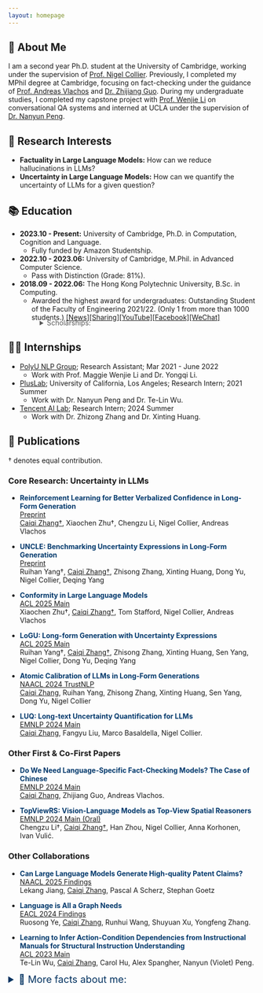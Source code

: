 ```yaml
---
layout: homepage
---
```


## &#x1F64B; About Me

I am a second year Ph.D. student at the University of Cambridge, working under the supervision of [Prof. Nigel Collier](https://sites.google.com/site/nhcollier/home). Previously, I completed my MPhil degree at Cambridge, focusing on fact-checking under the guidance of [Prof. Andreas Vlachos](https://andreasvlachos.github.io/) and [Dr. Zhijiang Guo](https://cartus.github.io/). During my undergraduate studies, I completed my capstone project with [Prof. Wenjie Li](https://www4.comp.polyu.edu.hk/~cswjli/) on conversational QA systems and interned at UCLA under the supervision of [Dr. Nanyun Peng](https://vnpeng.net/). 


## &#x1F9D0; Research Interests 

- **Factuality in Large Language Models:** How can we reduce hallucinations in LLMs?
- **Uncertainty in Large Language Models:** How can we quantify the uncertainty of LLMs for a given question?

## &#x1F4DA; Education 

- **2023.10 - Present:** University of Cambridge, Ph.D. in Computation, Cognition and Language.  
    - Fully funded by Amazon Studentship.
- **2022.10 - 2023.06:** University of Cambridge, M.Phil. in Advanced Computer Science.  
    - Pass with Distinction (Grade: 81%).
- **2018.09 - 2022.06:** The Hong Kong Polytechnic University, B.Sc. in Computing. 
    - Awarded the highest award for undergraduates: Outstanding Student of the Faculty of Engineering 2021/22. (Only 1 from more than 1000 students.) 
    [[News]](https://www.polyu.edu.hk/comp/news-and-events/news/2022/0324_osa_2021/)[[Sharing]](https://www.polyu.edu.hk/comp/-/media/department/comp/publication/private/comp-enews_2022-spring_for-final.pdf)[[YouTube]](https://www.youtube.com/watch?v=XTvlR4fFd0I)[[Facebook]](https://www.facebook.com/HongKongPolyU/photos/a.405574404548/10159955761959549)[[WeChat]](https://mp.weixin.qq.com/s/ev1wPnPmXhNR3dpaNlEWPA)
<details style="margin-top: -20px; padding-left: 64px;">
  <summary style="cursor: pointer; color: #595959; font-weight: normal;">Scholarships:</summary>
  <ul style="list-style-type: none; padding: 0; font-size: 14px;">
    <li>• HKSAR Government Scholarship 2020/21 and 2021/22 (HKD 160,000, around USD 20,500)</li>
    <li>• Commercial Radio 50th Anniversary Scholarship 2019/20 (HKD 80,000, around USD 10,250)</li>
    <li>• The Hong Kong Polytechnic University Scholarship 2019/20 (HKD 40,000, around USD 5,125)</li>
    <li>• Wong Tit-shing Student Exchange Scholarship 2020/21 (HKD 20,000, around USD 2,560)</li>
    <li>• WKF Foundation Service-Learning Scholarship 2020/21 (HKD 16,600, around USD 2,125)</li>
    <li>• Wei Lun Foundation Scholarship 2020/21 (HKD 16,600, around USD 2,125)</li>
    <li>• Tellhow Group Scholarship 2018/19 (CNY 10,000, around USD 1,399)</li>
    <li>• Rennie's Mill Student Aid Project Alumni Association Scholarship 2019/20 (HKD 10,000, around USD 1,250)</li>
    <li>• V.K. Hsu & Sons Foundations Ltd. Scholarship 2019/20 (HKD 10,000, around USD 1,250)</li>
    <li>• HKMA IT Management Club Scholarship 2021/22 (HKD 5,000, around USD 640)</li>
    <li>• Proof-of-Concept (POC) Funding Scheme 2021/22 (HKD 5,000, around USD 640)</li>
  </ul>
</details>
<p></p>

## &#x1F468;&#x200D;&#x1F4BB; Internships

- [PolyU NLP Group](https://polyunlp.github.io/home); Research Assistant; Mar 2021 - June 2022 
  - Work with Prof. Maggie Wenjie Li and Dr. Yongqi Li.
- [PlusLab](https://violetpeng.github.io/); University of California, Los Angeles; Research Intern; 2021 Summer
  - Work with Dr. Nanyun Peng and Dr. Te-Lin Wu.
- [Tencent AI Lab](https://ailab.tencent.com/ailab/en/index/); Research Intern; 2024 Summer
  - Work with Dr. Zhizong Zhang and Dr. Xinting Huang.

<!-- {% include_relative _includes/publications.md %} -->

## &#x1F4DD; Publications 
† denotes equal contribution.

### Core Research: Uncertainty in LLMs
- <strong><span style="color: #03396c;">Reinforcement Learning for Better Verbalized Confidence in Long-Form Generation</span></strong>  
  [Preprint](https://arxiv.org/abs/2505.23912)    
  <u>Caiqi Zhang†</u>, Xiaochen Zhu†, Chengzu Li, Nigel Collier, Andreas Vlachos

- <strong><span style="color: #03396c;">UNCLE: Benchmarking Uncertainty Expressions in Long-Form Generation</span></strong>  
  [Preprint](https://arxiv.org/abs/2505.16922)  
  Ruihan Yang†, <u>Caiqi Zhang†</u>, Zhisong Zhang, Xinting Huang, Dong Yu, Nigel Collier, Deqing Yang

- <strong><span style="color: #03396c;">Conformity in Large Language Models</span></strong>  
  [ACL 2025 Main](https://arxiv.org/abs/2410.12428)    
  Xiaochen Zhu†, <u>Caiqi Zhang†</u>, Tom Stafford, Nigel Collier, Andreas Vlachos

- <strong><span style="color: #03396c;">LoGU: Long-form Generation with Uncertainty Expressions</span></strong>  
  [ACL 2025 Main](https://arxiv.org/abs/2410.14309)  
  Ruihan Yang†, <u>Caiqi Zhang†</u>, Zhisong Zhang, Xinting Huang, Sen Yang, Nigel Collier, Dong Yu, Deqing Yang

- <strong><span style="color: #03396c;">Atomic Calibration of LLMs in Long-Form Generations</span></strong>  
  [NAACL 2024 TrustNLP](https://arxiv.org/abs/2410.13246)  
  <u>Caiqi Zhang</u>, Ruihan Yang, Zhisong Zhang, Xinting Huang, Sen Yang, Dong Yu, Nigel Collier

- <strong><span style="color: #03396c;">LUQ: Long-text Uncertainty Quantification for LLMs</span></strong>  
  [EMNLP 2024 Main](https://aclanthology.org/2024.emnlp-main.299/)  
  <u>Caiqi Zhang</u>, Fangyu Liu, Marco Basaldella, Nigel Collier.

### Other First & Co-First Papers
- <strong><span style="color: #03396c;">Do We Need Language-Specific Fact-Checking Models? The Case of Chinese</span></strong>   
  [EMNLP 2024 Main](https://aclanthology.org/2024.emnlp-main.113/)  
  <u>Caiqi Zhang</u>, Zhijiang Guo, Andreas Vlachos.

- <strong><span style="color: #03396c;">TopViewRS: Vision-Language Models as Top-View Spatial Reasoners</span></strong>  
  [EMNLP 2024 Main (Oral)](https://aclanthology.org/2024.emnlp-main.106/)  
  Chengzu Li†, <u>Caiqi Zhang†</u>, Han Zhou, Nigel Collier, Anna Korhonen, Ivan Vulić.

### Other Collaborations
- <strong><span style="color: #03396c;">Can Large Language Models Generate High-quality Patent Claims?</span></strong>   
  [NAACL 2025 Findings](https://arxiv.org/abs/2406.19465)     
  Lekang Jiang, <u>Caiqi Zhang</u>, Pascal A Scherz, Stephan Goetz 

- <strong><span style="color: #03396c;">Language is All a Graph Needs</span></strong>   
  [EACL 2024 Findings](https://aclanthology.org/2024.findings-eacl.132/)     
  Ruosong Ye, <u>Caiqi Zhang</u>, Runhui Wang, Shuyuan Xu, Yongfeng Zhang.

- <strong><span style="color: #03396c;">Learning to Infer Action-Condition Dependencies from Instructional Manuals for Structural Instruction Understanding</span></strong>   
  [ACL 2023 Main](https://aclanthology.org/2023.acl-long.170/)     
  Te-Lin Wu, <u>Caiqi Zhang</u>, Carol Hu, Alex Spangher, Nanyun (Violet) Peng.


<!-- <details style="padding-left: 25px;">
  <summary style="cursor: pointer; color: #043361; font-weight: bold;">Other papers:</summary>
  
  <ul>
    <li><strong>Hybrid Learning for Mobile Ad-hoc Distancing / Positioning Using Bluetooth Low Energy.</strong> Yik Him Ho, Yunfei Liu, <strong>Caiqi Zhang</strong>, Yerkezhan Sartayeva, Henry C. B. Chan. <em>IEEE Internet of Things Journal</em>, Volume: 10, Issue: 14, 15 July 2023.</li>
    <li><strong>BlueTrk+ for Tracking Presence and Position.</strong> Yik Him Ho, Yunfei Liu, <strong>Caiqi Zhang</strong>, Henry C. B. Chan. <em>IEEE Communications Magazine</em>, Volume: 59, Issue: 8, August 2021.</li>
    <li><strong>PRUID: Practical User Interface Distribution for Multi-surface Computing.</strong> Menglong Cui, Mingsong Lv, Qingqiang He, <strong>Caiqi Zhang</strong>, Chuancai Gu, Tao Yang, Nan Guan. <em>58th ACM/IEEE Design Automation Conference</em> 2021.</li>
  </ul>
</details>
<br> -->

<details>


<summary style="cursor: pointer; color: #043361; font-weight: normal; font-size: 20px"> &#x1F440; More facts about me: </summary>
<br>
<h3>Volunteer Teaching</h3>
<p>During term breaks, I volunteered in various teaching trips to rural areas globally, covering Hong Kong, Taiwan, Guilin, Ho Chi Minh City (Vietnam), Phnom Penh (Cambodia), and Trà Vinh (Cambodia). I've participated in 10+ voluntary services, accumulating 400+ service hours, benefiting 300+ students. Also, I joined the <a href="https://www.un.org/millenniumfellows/">United Nations' Millennium Fellowship 2021</a> to promote equal education.</p>

<h3>Mandarin Debate</h3>
<p>As a member of both the PolyU and Cambridge Mandarin Debate Teams, I participated in competitions across various cities, including Singapore, Shanghai, Suzhou, Nanjing, Wuhan, Changsha, Xi'an, and Chengdu. These experiences refined my communication and critical thinking skills and provided international representation opportunities.</p>

</details>